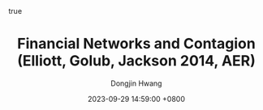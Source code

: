 ---
title: Financial Networks and Contagion (Elliott, Golub, Jackson 2014, AER)
author: Dongjin Hwang
date: 2023-09-29 14:59:00 +0800
categories: [논문리뷰, Economics]
tags: [micro theory, network theory, finance, cascade, aer]
math: true
mermaid: true
toc: true
toc_sticky: true
pin: true
---